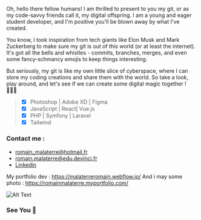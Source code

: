 Oh, hello there fellow humans! I am thrilled to present to you my git, or as my code-savvy friends call it, my digital offspring. I am a young and eager student developer, and I'm positive you'll be blown away by what I've created.

You know, I took inspiration from tech giants like Elon Musk and Mark Zuckerberg to make sure my git is out of this world (or at least the internet). It's got all the bells and whistles - commits, branches, merges, and even some fancy-schmancy emojis to keep things interesting.

But seriously, my git is like my own little slice of cyberspace, where I can store my coding creations and share them with the world. So take a look, play around, and let's see if we can create some digital magic together ! 🦸🏼‍♂️


>- [x] Photoshop | Adobe XD | Figma
>- [x] JavaScript | React| Vue.js
>- [x] PHP | Symfony | Laravel 
>- [x] Tailwind 
  
</center>

### Contact me : 
* romain_malaterre@hotmail.fr 
* romain.malaterre@edu.devinci.fr
* [Linkedin](https://www.linkedin.com/in/romain-malaterre/)

My portfolio dev :  https://malaterreromain.webflow.io/ 
And i may some photo : https://romainmalaterre.myportfolio.com/


![Alt Text](https://media.giphy.com/media/sOALjihd6s7lsHZH9g/giphy.gif)
### See You 👋



